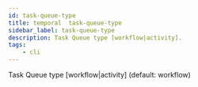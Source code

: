 ```yaml
---
id: task-queue-type
title: temporal  task-queue-type
sidebar_label: task-queue-type
description: Task Queue type [workflow|activity].
tags:
    - cli
---
```


Task Queue type [workflow|activity] (default: workflow)

